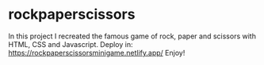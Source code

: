 # rockpaperscissors
In this project I recreated the famous game of rock, paper and scissors with HTML, CSS and Javascript.
Deploy in: https://rockpaperscissorsminigame.netlify.app/ 
Enjoy!
